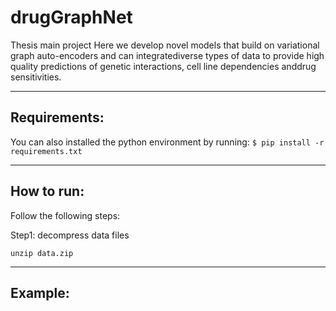 # drugGraphNet
Thesis main project 
Here we develop novel models that build on variational graph auto-encoders and can integratediverse types of data to provide high quality predictions of genetic interactions, cell line dependencies anddrug sensitivities.

<!-- ## Table of contents
* [General info](#general-info)
* [Technologies](#technologies)
* [Setup](#setup) -->
___
## Requirements:

You can also installed the python environment by running:
   `$ pip install -r requirements.txt`

___
 ## How to run:
 Follow the following steps:
 
 Step1: decompress data files
 
 `unzip data.zip`
___
 ## Example:
 
 
